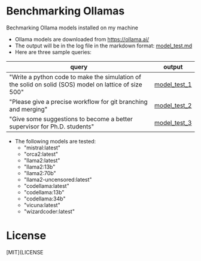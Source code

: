 # Benchmarking Ollamas
Bechmarking Ollama models installed on my machine

* Ollama models are downloaded from https://ollama.ai/
* The output will be in the log file in the markdown format: [model_test.md](model_test.md)
* Here are three sample queries:

| query                                                                                                 | output                          |
|-------------------------------------------------------------------------------------------------------|---------------------------------|
| "Write a python code to make the simulation of the solid on solid (SOS) model on lattice of size 500" | [model_test_1](model_test_1.md) |
| "Please give a precise workflow for git branching and merging"                                        | [model_test_2](model_test_2.md) |
| "Give some suggestions to become a better supervisor for Ph.D. students"                              | [model_test_3](model_test_3.md) |

* The following models are tested:
  * "mistral:latest"
  * "orca2:latest"
  * "llama2:latest"
  * "llama2:13b"
  * "llama2:70b"
  * "llama2-uncensored:latest"
  * "codellama:latest"
  * "codellama:13b"
  * "codellama:34b"
  * "vicuna:latest"
  * "wizardcoder:latest"

# License
  [MIT](LICENSE

